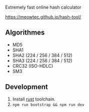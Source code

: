Extremely fast online hash calculator

https://meowtec.github.io/hash-tool/

## Algorithmes

- MD5
- SHA1
- SHA2 (224 / 256 / 384 / 512)
- SHA3 (224 / 256 / 384 / 512)
- CRC32 (ISO-HDLC)
- SM3

## Development

1. Install [rust](https://rustup.rs/) toolchain.
2. `npm run bootstrap && npm run dev`

